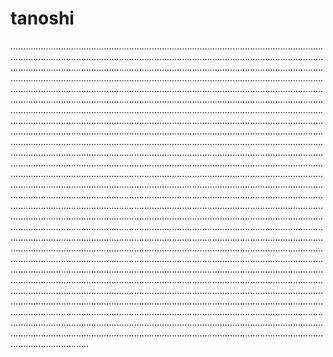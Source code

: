# tanoshi
...............................................................................................................................................................................................................................................................................................................................................................................................................................................................................................................................................................................................................................................................................................................................................................................................................................................................................................................................................................................................................................................................................................................................................................................................................................................................................................................................................................................................................................................................................................................................................................................................................................................................................................................................................................................................................................................................................................................................................................................................................................................................................................................................................................................................................................................................................................................................................................................................................................................................................................................................................................................................................................................................................................................................................................................................................................................................................................................................................................................................................................................................................................................................................................................................................................................................................................................................................................................................................................................................................................................................................................................................................................................